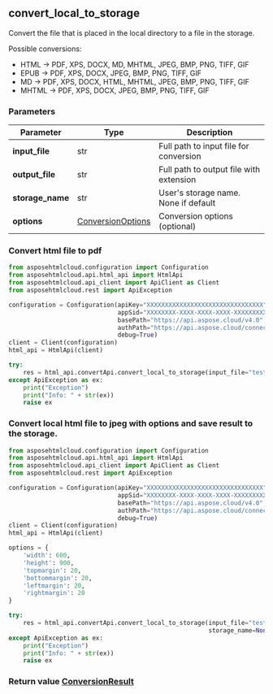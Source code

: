 ## convert_local_to_storage

Convert the file that is placed in the local directory to a file in the storage.

Possible conversions: 
- HTML -> PDF, XPS, DOCX, MD, MHTML, JPEG, BMP, PNG, TIFF, GIF
- EPUB -> PDF, XPS, DOCX, JPEG, BMP, PNG, TIFF, GIF
- MD -> PDF, XPS, DOCX, HTML, MHTML, JPEG, BMP, PNG, TIFF, GIF
- MHTML -> PDF, XPS, DOCX, JPEG, BMP, PNG, TIFF, GIF

### Parameters
| Parameter        | Type                                      | Description                             |
|------------------|-------------------------------------------|-----------------------------------------|
| **input_file**   | str                                       | Full path to input file for conversion  |
| **output_file**  | str                                       | Full path to output file with extension |
| **storage_name** | str                                       | User's storage name. None if default    |
| **options**      | [ConversionOptions](ConversionOptions.md) | Conversion options (optional)           |

### 

### Convert html file to pdf
```python
from asposehtmlcloud.configuration import Configuration
from asposehtmlcloud.api.html_api import HtmlApi
from asposehtmlcloud.api_client import ApiClient as Client
from asposehtmlcloud.rest import ApiException

configuration = Configuration(apiKey="XXXXXXXXXXXXXXXXXXXXXXXXXXXXXXXX",
                              appSid="XXXXXXXX-XXXX-XXXX-XXXX-XXXXXXXXXXXX",
                              basePath="https://api.aspose.cloud/v4.0",
                              authPath="https://api.aspose.cloud/connect/token",
                              debug=True)
client = Client(configuration)
html_api = HtmlApi(client)

try:
    res = html_api.convertApi.convert_local_to_storage(input_file="test.html", output_file="test.jpg", storage_name=None)
except ApiException as ex:
    print("Exception")
    print("Info: " + str(ex))
    raise ex

```

### Convert local html file to jpeg with options and save result to the storage.
```python
from asposehtmlcloud.configuration import Configuration
from asposehtmlcloud.api.html_api import HtmlApi
from asposehtmlcloud.api_client import ApiClient as Client
from asposehtmlcloud.rest import ApiException

configuration = Configuration(apiKey="XXXXXXXXXXXXXXXXXXXXXXXXXXXXXXXX",
                              appSid="XXXXXXXX-XXXX-XXXX-XXXX-XXXXXXXXXXXX",
                              basePath="https://api.aspose.cloud/v4.0",
                              authPath="https://api.aspose.cloud/connect/token",
                              debug=True)
client = Client(configuration)
html_api = HtmlApi(client)

options = {
    'width': 600,
    'height': 900,
    'topmargin': 20,
    'bottommargin': 20,
    'leftmargin': 20,
    'rightmargin': 20
}

try:
    res = html_api.convertApi.convert_local_to_storage(input_file="test.html", output_file="test.jpeg",
                                                       storage_name=None, options=options)
except ApiException as ex:
    print("Exception")
    print("Info: " + str(ex))
    raise ex

```

### Return value [ConversionResult](ConversionResult.md)
